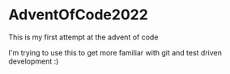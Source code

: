 # AdventOfCode2022
This is my first attempt at the advent of code

I'm trying to use this to get more familiar with git and test driven development :)